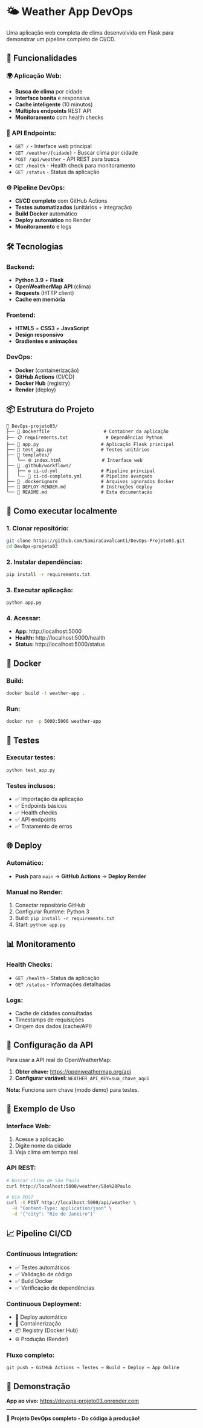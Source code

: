# 🌤️ Weather App DevOps

Uma aplicação web completa de clima desenvolvida em Flask para demonstrar um pipeline completo de CI/CD.

## 🚀 **Funcionalidades**

### **🌍 Aplicação Web:**
- **Busca de clima** por cidade
- **Interface bonita** e responsiva  
- **Cache inteligente** (10 minutos)
- **Múltiplos endpoints** REST API
- **Monitoramento** com health checks

### **📡 API Endpoints:**
- `GET /` - Interface web principal
- `GET /weather/{cidade}` - Buscar clima por cidade
- `POST /api/weather` - API REST para busca
- `GET /health` - Health check para monitoramento
- `GET /status` - Status da aplicação

### **⚙️ Pipeline DevOps:**
- **CI/CD completo** com GitHub Actions
- **Testes automatizados** (unitários + integração)
- **Build Docker** automático
- **Deploy automático** no Render
- **Monitoramento** e logs

## 🛠️ **Tecnologias**

### **Backend:**
- **Python 3.9** + **Flask**
- **OpenWeatherMap API** (clima)
- **Requests** (HTTP client)
- **Cache em memória**

### **Frontend:**
- **HTML5** + **CSS3** + **JavaScript**
- **Design responsivo**
- **Gradientes e animações**

### **DevOps:**
- **Docker** (containerização)
- **GitHub Actions** (CI/CD)
- **Docker Hub** (registry)
- **Render** (deploy)

## 📦 **Estrutura do Projeto**

```
📁 DevOps-projeto03/
├── 🐳 Dockerfile                    # Container da aplicação
├── 📋 requirements.txt              # Dependências Python
├── 🐍 app.py                       # Aplicação Flask principal
├── 🧪 test_app.py                  # Testes unitários
├── 📁 templates/
│   └── 🌐 index.html               # Interface web
├── 📁 .github/workflows/
│   ├── ⚙️ ci-cd.yml                # Pipeline principal
│   └── 🚀 ci-cd-completo.yml       # Pipeline avançado
├── 🚫 .dockerignore                # Arquivos ignorados Docker
├── 📖 DEPLOY-RENDER.md             # Instruções deploy
└── 📄 README.md                    # Esta documentação
```

## 🔧 **Como executar localmente**

### **1. Clonar repositório:**
```bash
git clone https://github.com/SamiraCavalcanti/DevOps-Projeto03.git
cd DevOps-projeto03
```

### **2. Instalar dependências:**
```bash
pip install -r requirements.txt
```

### **3. Executar aplicação:**
```bash
python app.py
```

### **4. Acessar:**
- **App:** http://localhost:5000
- **Health:** http://localhost:5000/health
- **Status:** http://localhost:5000/status

## 🐳 **Docker**

### **Build:**
```bash
docker build -t weather-app .
```

### **Run:**
```bash
docker run -p 5000:5000 weather-app
```

## 🧪 **Testes**

### **Executar testes:**
```bash
python test_app.py
```

### **Testes inclusos:**
- ✅ Importação da aplicação
- ✅ Endpoints básicos
- ✅ Health checks
- ✅ API endpoints
- ✅ Tratamento de erros

## 🌐 **Deploy**

### **Automático:**
- **Push** para `main` → **GitHub Actions** → **Deploy Render**

### **Manual no Render:**
1. Conectar repositório GitHub
2. Configurar Runtime: Python 3
3. Build: `pip install -r requirements.txt`
4. Start: `python app.py`

## 📊 **Monitoramento**

### **Health Checks:**
- `GET /health` - Status da aplicação
- `GET /status` - Informações detalhadas

### **Logs:**
- Cache de cidades consultadas
- Timestamps de requisições
- Origem dos dados (cache/API)

## 🔑 **Configuração da API**

Para usar a API real do OpenWeatherMap:

1. **Obter chave:** https://openweathermap.org/api
2. **Configurar variável:** `WEATHER_API_KEY=sua_chave_aqui`

**Nota:** Funciona sem chave (modo demo) para testes.

## 🎯 **Exemplo de Uso**

### **Interface Web:**
1. Acesse a aplicação
2. Digite nome da cidade
3. Veja clima em tempo real

### **API REST:**
```bash
# Buscar clima de São Paulo
curl http://localhost:5000/weather/São%20Paulo

# Via POST
curl -X POST http://localhost:5000/api/weather \
  -H "Content-Type: application/json" \
  -d '{"city": "Rio de Janeiro"}'
```

## 📈 **Pipeline CI/CD**

### **Continuous Integration:**
- ✅ Testes automáticos
- ✅ Validação de código
- ✅ Build Docker
- ✅ Verificação de dependências

### **Continuous Deployment:**
- 🚀 Deploy automático
- 🐳 Containerização
- 📦 Registry (Docker Hub)
- 🌐 Produção (Render)

### **Fluxo completo:**
```
git push → GitHub Actions → Testes → Build → Deploy → App Online
```

## 🎉 **Demonstração**

**App ao vivo:** https://devops-projeto03.onrender.com

---

**🚀 Projeto DevOps completo - Do código à produção!**
